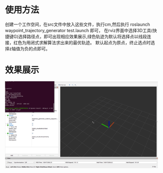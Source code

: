 # 使用方法
创建一个工作空间，在src文件中放入这些文件，执行cm,然后执行 roslaunch waypoint_trajectory_generator test.launch 即可，
在rviz界面中选择3D工具(快捷键G)选择路径点，即可出现相应效果展示,绿色轨迹为默认将选择点以线段连接，红色为用闭式求解算法求出来的最优轨迹。
默认起点为原点，终止选点时选择z轴值为负的点即可。

# 效果展示
![效果展示](a.gif)
